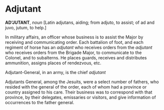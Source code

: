 # Adjutant

**AD'JUTANT**, _noun_ \[Latin adjutans, aiding; from adjuto, to assist; of ad and juvo, jutum, to help.\]

In military affairs, an officer whose business is to assist the Major by receiving and communicating order. Each battalion of foot, and each regiment of horse has an _adjutant_ who receives orders from the _adjutant_ who receives orders from the Brigade Major, to communicate to the Colonel, and to subalterns. He places guards, receives and distributes ammunition, assigns places of rendezvous, etc.

Adjutant-General, in an army, is the chief _adjutant_

Adjutants General, among the Jesuits, were a select number of fathers, who resided with the general of the order, each of whom had a province or country assigned to his care. Their business was to correspond with that province, by their delegates, emissaries or visitors, and give information of occurrences to the father general.